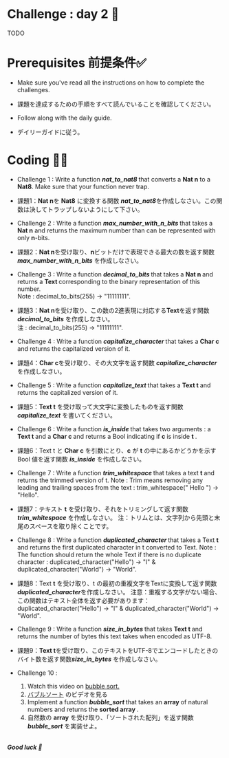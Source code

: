 # Challenge : day 2 🐣

TODO

# Prerequisites 前提条件✅

- Make sure you've read all the instructions on how to complete the challenges.
- 課題を達成するための手順をすべて読んでいることを確認してください。

- Follow along with the daily guide.
- デイリーガイドに従う。

# Coding 🧑‍💻

- Challenge 1 : Write a function <strong> <i> nat_to_nat8 </i> </strong> that converts a <strong> Nat n</strong> to a **Nat8**. Make sure that your function never trap.
- 課題1：<strong>Nat n</strong>を **Nat8** に変換する関数 <strong><i>nat_to_nat8</i></strong>を作成しなさい。この関数は決してトラップしないようにして下さい。

- Challenge 2 : Write a function <strong> <i> max_number_with_n_bits </i> </strong> that takes a <strong> Nat n</strong> and returns the maximum number than can be represented with only <strong> n</strong>-bits.
- 課題2：<strong>Nat n</strong>を受け取り、<strong>n</strong>ビットだけで表現できる最大の数を返す関数<strong><i>max_number_with_n_bits</i></strong> を作成しなさい。

- Challenge 3 : Write a function <strong> <i> decimal_to_bits </i> </strong> that takes a <strong> Nat n </strong> and returns a <strong> Text </strong> corresponding to the binary representation of this number. <br/>
  Note : decimal_to_bits(255) -> "11111111".
- 課題3：<strong>Nat n</strong>を受け取り、この数の2進表現に対応する<strong>Text</strong>を返す関数<strong><i>decimal_to_bits</i></strong> を作成しなさい。<br/>
  注 : decimal_to_bits(255) -> "11111111".

- Challenge 4 : Write a function <strong><i>capitalize_character </i> </strong> that takes a <strong> Char c </strong> and returns the capitalized version of it.
- 課題4：<strong>Char c</strong>を受け取り、その大文字を返す関数 <strong><i>capitalize_character</i></strong> を作成しなさい。

- Challenge 5 : Write a function <strong><i>capitalize_text </i> </strong> that takes a <strong> Text t </strong> and returns the capitalized version of it.
- 課題5：<strong>Text t</strong> を受け取って大文字に変換したものを返す関数 <strong><i>capitalize_text</i></strong> を書いてください。

- Challenge 6 : Write a function <strong><i> is_inside </i> </strong> that takes two arguments : a  <strong> Text t </strong> and a <strong> Char c </strong> and returns a Bool indicating if <strong> c </strong> is inside <strong> t </strong>.
- 課題6：<strog>Text t</strong> と <strong>Char c</strong> を引数にとり、<strong>c</strong> が <strong>t</strong> の中にあるかどうかを示す Bool 値を返す関数 <strong><i>is_inside</i></strong> を作成しなさい。


- Challenge 7 : Write a function <strong><i> trim_whitespace </i> </strong> that takes a text <strong> t </strong> and returns the trimmed version of t.
  Note : Trim means removing any leading and trailing spaces from the text : trim_whitespace(" Hello ") -> "Hello".

- 課題7：テキスト <strong>t</strong> を受け取り、それをトリミングして返す関数 <strong><i>trim_whitespace</i></strong> を作成しなさい。
  注：トリムとは、文字列から先頭と末尾のスペースを取り除くことです。

- Challenge 8 : Write a function <strong><i> duplicated_character </i> </strong> that takes a Text <strong> t </strong> and returns the first duplicated character in t converted to Text.
  Note : The function should return the whole Text if there is no duplicate character : duplicated_character("Hello") -> "l" & duplicated_character("World") -> "World".
- 課題8：Text <strong>t</strong> を受け取り、t の最初の重複文字をTextに変換して返す関数 <strong><i>duplicated_character</i></strong>を作成しなさい。
  注意：重複する文字がない場合、この関数はテキスト全体を返す必要があります： duplicated_character("Hello") -> "l" & duplicated_character("World") -> "World".

- Challenge 9 : Write a function <strong> <i> size_in_bytes </i> </strong> that takes <strong> Text t </strong> and returns the number of bytes this text takes when encoded as UTF-8.
- 課題9：<strong>Text t</strong>を受け取り、このテキストをUTF-8でエンコードしたときのバイト数を返す関数<strong><i>size_in_bytes</i></strong> を作成しなさい。

- Challenge 10 :

  1. Watch this video on <a href="https://www.youtube.com/watch?v=xli_FI7CuzA" target="_blank"> bubble sort.</a>
  1. <a href="https://www.youtube.com/watch?v=xli_FI7CuzA" target="_blank">バブルソート</a> のビデオを見る
  2. Implement a function <strong><i> bubble_sort </i> </strong> that takes an <strong> array </strong> of natural numbers and returns the <strong> sorted array </strong>.
  2. 自然数の <strong>array</strong> を受け取り、「ソートされた配列」を返す関数 <strong><i>bubble_sort</i></strong> を実装せよ。

<br/>
<strong> <i> Good luck 🎉 </strong> </i>
